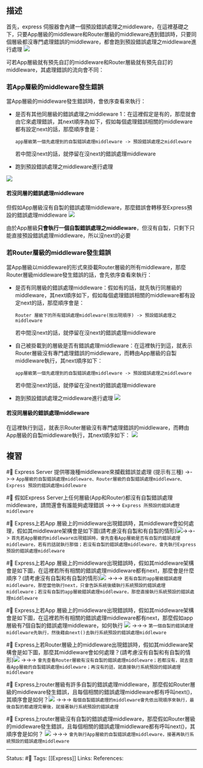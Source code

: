 
## 描述

首先，express 伺服器會內建一個預設錯誤處理之middleware，在這裡基礎之下，只要App層級的middleware和Router層級的middleware遇到錯誤時，只要同個層級都沒專門處理錯誤的middleware，都會跑到預設錯誤處理之middleware進行處理
![](https://res.cloudinary.com/dqfxgtyoi/image/upload/v1656852567/blog/middleware/error-handling/error-handling-sample_nv3br8.png)

可若App層級就有預先自訂的middleware和Router層級就有預先自訂的middleware，其處理錯誤的流向會不同：
### 若App層級的middleware發生錯誤
當App層級的middleware發生錯誤時，會依序查看來執行：
- 是否有其他同層級的錯誤處理之middleware 1：在這裡假定是有的，那麼就會由它來處理錯誤，其next順序為如下，假如每個處理錯誤相關的middleware都有設定next的話，那麼順序會是：
	```
	app層級第一個先處理到的自製錯誤處理middleware -> 預設錯誤處理之middleware
	```
	若中間沒next的話，就停留在沒next的錯誤處理middleware
	
- 跑到預設錯誤處理之middleware進行處理

![](https://res.cloudinary.com/dqfxgtyoi/image/upload/v1656854095/blog/middleware/error-handling/error-handling-in-app_ikazun.png)






#### 若沒同層的錯誤處理middleware

但假如App層級沒有自製的錯誤處理middleware，那麼錯誤會轉移至Express預設的錯誤處理middleware
![](https://res.cloudinary.com/dqfxgtyoi/image/upload/v1656852567/blog/middleware/error-handling/error-handling-in-app-without-custom_xnq28p.png)

由於App層級**只會執行一個自製錯誤處理之middleware**，但沒有自製，只剩下只能直接預設錯誤處理middleware，所以沒next的必要

### 若Router層級的middleware發生錯誤
當App層級以middleware的形式來掛載Router層級的所有middleware，那麼Router層級middleware發生錯誤的話，會先依序查看來執行：
- 是否有同層級的錯誤處理middleware：假如有的話，就先執行同層級的middleware，其next順序如下，假如每個處理錯誤相關的middleware都有設定next的話，那麼順序會是：
	```
	Router 層級下的所有錯誤處理middleware(按出現順序) -> 預設錯誤處理之middleware
	```
	若中間沒next的話，就停留在沒next的錯誤處理middleware
- 自己被掛載到的層級是否有錯誤處理middleware：在這裡執行到這，就表示Router層級沒有專門處理錯誤的middleware，而轉由App層級的自製middleware執行，其next順序如下：
	```
	app層級第一個先處理到的自製錯誤處理middleware -> 預設錯誤處理之middleware
	```
	
	若中間沒next的話，就停留在沒next的錯誤處理middleware
- 跑到預設錯誤處理之middleware進行處理
![](https://res.cloudinary.com/dqfxgtyoi/image/upload/v1656854095/blog/middleware/error-handling/error-handling-in-route_cmpdyu.png)




#### 若沒同層級的錯誤處理middleware
在這裡執行到這，就表示Router層級沒有專門處理錯誤的middleware，而轉由App層級的自製middleware執行，其next順序如下：
![](https://res.cloudinary.com/dqfxgtyoi/image/upload/v1656854628/blog/middleware/error-handling/error-handling-in-route-without-custom_wwsimj.png)



## 複習
#🧠 Express Server 提供哪幾種middleware來攔截錯誤並處理 (提示有三種) ->->-> `App層級的自製錯誤處理middleware、Router層級的自製錯誤處理middleware、Express 預設的錯誤處理middleware`
<!--SR:!2022-07-15,8,250-->

#🧠 假如Express Server上任何層級(App和Router)都沒有自製錯誤處理middleware，請問還會有誰能夠處理錯誤 ->->-> `Express 所預設的錯誤處理middleware`
<!--SR:!2022-07-07,3,250-->


#🧠 Express上若App 層級上的middleware出現錯誤時，其middleware會如何處理，假如其middleware架構會是如下圖(請考慮沒有自製和有自製的情形)![](https://res.cloudinary.com/dqfxgtyoi/image/upload/v1656852567/blog/middleware/error-handling/error-handling-sample_nv3br8.png)->->-> `首先若App層級的middleware出現錯誤時，會先查看App層級是否有自製的錯誤處理middleware，若有的話就執行那個；若沒有自製的錯誤處理middleware，會先執行Express 預設的錯誤處理middleware`
<!--SR:!2022-07-07,3,250-->

#🧠 Express上若App 層級上的middleware出現錯誤時，假如其middleware架構會是如下圖，在這裡若所有相關的錯誤處理middleware都有next，那麼會是什麼順序？(請考慮沒有自製和有自製的情形)![](https://res.cloudinary.com/dqfxgtyoi/image/upload/v1656852567/blog/middleware/error-handling/error-handling-sample_nv3br8.png) ->->-> `若有自製的app層級錯誤處理middleware，那麼當他執行next，只會告訴系統後續執行系統預設的錯誤處理middleware；若沒有自製的app層級錯誤處理middleware，那麼直接執行系統預設的錯誤處理middleware`
<!--SR:!2022-07-07,3,250-->

#🧠  Express上若App 層級上的middleware出現錯誤時，假如其middleware架構會是如下圖，在這裡若所有相關的錯誤處理middleware都有next，那麼假如app層級有7個自製的錯誤處理middleware，如何執行 ![](https://res.cloudinary.com/dqfxgtyoi/image/upload/v1656852567/blog/middleware/error-handling/error-handling-sample_nv3br8.png) ->->-> `第一個自製的錯誤處理middleware先執行，然後藉由next()去執行系統預設的錯誤處理middleware`
<!--SR:!2022-07-16,9,250-->

#🧠 Express上若Router層級上的middleware出現錯誤時，假如其middleware架構會是如下圖，那麼其middleware會如何處理？(請考慮沒有自製和有自製的情形)![](https://res.cloudinary.com/dqfxgtyoi/image/upload/v1656852567/blog/middleware/error-handling/error-handling-sample_nv3br8.png) ->->-> `會先查看Router層級有沒有自製的錯誤處理middleware；若都沒有，就去查看App層級的自製錯誤處理middleware；再沒有的話，就直接執行系統預設的錯誤處理middleware`
<!--SR:!2022-07-07,3,250-->

#🧠 Express上router層級有許多自製的錯誤處理middleware，那麼假如Router層級的middleware發生錯誤，且每個相關的錯誤處理middleware都有呼叫next()，其順序會是如何？![](https://res.cloudinary.com/dqfxgtyoi/image/upload/v1656852567/blog/middleware/error-handling/error-handling-sample_nv3br8.png) ->->-> `每個自製錯誤處理的middleware會先依出現順序來執行，最後自製的都處理完畢後，就接著執行系統預設的錯誤處理`
<!--SR:!2022-07-07,3,250-->


#🧠 Express上router層級沒有自製的錯誤處理middleware，那麼假如Router層級的middleware發生錯誤，且每個相關的錯誤處理middleware都有呼叫next()，其順序會是如何？ ![](https://res.cloudinary.com/dqfxgtyoi/image/upload/v1656852567/blog/middleware/error-handling/error-handling-sample_nv3br8.png) ->->-> `會先執行App層級的自製錯誤處理middleware，接著再執行系統預設的錯誤處理middleware`
<!--SR:!2022-07-07,3,250-->

---
Status: #🌱 
Tags:
[[Express]]
Links:
References:
